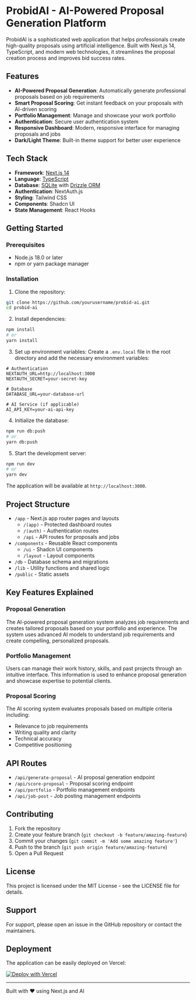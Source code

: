 # ProbidAI - AI-Powered Proposal Generation Platform

ProbidAI is a sophisticated web application that helps professionals create high-quality proposals using artificial intelligence. Built with Next.js 14, TypeScript, and modern web technologies, it streamlines the proposal creation process and improves bid success rates.

## Features

- **AI-Powered Proposal Generation**: Automatically generate professional proposals based on job requirements
- **Smart Proposal Scoring**: Get instant feedback on your proposals with AI-driven scoring
- **Portfolio Management**: Manage and showcase your work portfolio
- **Authentication**: Secure user authentication system
- **Responsive Dashboard**: Modern, responsive interface for managing proposals and jobs
- **Dark/Light Theme**: Built-in theme support for better user experience

## Tech Stack

- **Framework**: [Next.js 14](https://nextjs.org/)
- **Language**: [TypeScript](https://www.typescriptlang.org/)
- **Database**: [SQLite](https://www.sqlite.org/) with [Drizzle ORM](https://orm.drizzle.team/)
- **Authentication**: NextAuth.js
- **Styling**: Tailwind CSS
- **Components**: Shadcn UI
- **State Management**: React Hooks

## Getting Started

### Prerequisites

- Node.js 18.0 or later
- npm or yarn package manager

### Installation

1. Clone the repository:
```bash
git clone https://github.com/yourusername/probid-ai.git
cd probid-ai
```

2. Install dependencies:
```bash
npm install
# or
yarn install
```

3. Set up environment variables:
Create a `.env.local` file in the root directory and add the necessary environment variables:

```env
# Authentication
NEXTAUTH_URL=http://localhost:3000
NEXTAUTH_SECRET=your-secret-key

# Database
DATABASE_URL=your-database-url

# AI Service (if applicable)
AI_API_KEY=your-ai-api-key
```

4. Initialize the database:
```bash
npm run db:push
# or
yarn db:push
```

5. Start the development server:
```bash
npm run dev
# or
yarn dev
```

The application will be available at `http://localhost:3000`.

## Project Structure

- `/app` - Next.js app router pages and layouts
  - `/(app)` - Protected dashboard routes
  - `/(auth)` - Authentication routes
  - `/api` - API routes for proposals and jobs
- `/components` - Reusable React components
  - `/ui` - Shadcn UI components
  - `/layout` - Layout components
- `/db` - Database schema and migrations
- `/lib` - Utility functions and shared logic
- `/public` - Static assets

## Key Features Explained

### Proposal Generation
The AI-powered proposal generation system analyzes job requirements and creates tailored proposals based on your portfolio and experience. The system uses advanced AI models to understand job requirements and create compelling, personalized proposals.

### Portfolio Management
Users can manage their work history, skills, and past projects through an intuitive interface. This information is used to enhance proposal generation and showcase expertise to potential clients.

### Proposal Scoring
The AI scoring system evaluates proposals based on multiple criteria including:
- Relevance to job requirements
- Writing quality and clarity
- Technical accuracy
- Competitive positioning

## API Routes

- `/api/generate-proposal` - AI proposal generation endpoint
- `/api/score-proposal` - Proposal scoring endpoint
- `/api/portfolio` - Portfolio management endpoints
- `/api/job-post` - Job posting management endpoints

## Contributing

1. Fork the repository
2. Create your feature branch (`git checkout -b feature/amazing-feature`)
3. Commit your changes (`git commit -m 'Add some amazing feature'`)
4. Push to the branch (`git push origin feature/amazing-feature`)
5. Open a Pull Request

## License

This project is licensed under the MIT License - see the LICENSE file for details.

## Support

For support, please open an issue in the GitHub repository or contact the maintainers.

## Deployment

The application can be easily deployed on Vercel:

[![Deploy with Vercel](https://vercel.com/button)](https://vercel.com/new/project?template=https://github.com/yourusername/probid-ai)

---

Built with ❤️ using Next.js and AI
